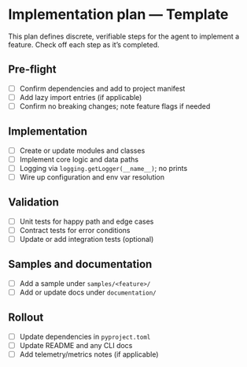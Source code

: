 # Implementation plan — Template

This plan defines discrete, verifiable steps for the agent to implement a feature. Check off each step as it’s completed.

## Pre-flight

- [ ] Confirm dependencies and add to project manifest
- [ ] Add lazy import entries (if applicable)
- [ ] Confirm no breaking changes; note feature flags if needed

## Implementation

- [ ] Create or update modules and classes
- [ ] Implement core logic and data paths
- [ ] Logging via `logging.getLogger(__name__)`; no prints
- [ ] Wire up configuration and env var resolution

## Validation

- [ ] Unit tests for happy path and edge cases
- [ ] Contract tests for error conditions
- [ ] Update or add integration tests (optional)

## Samples and documentation

- [ ] Add a sample under `samples/<feature>/`
- [ ] Add or update docs under `documentation/`

## Rollout

- [ ] Update dependencies in `pyproject.toml`
- [ ] Update README and any CLI docs
- [ ] Add telemetry/metrics notes (if applicable)
